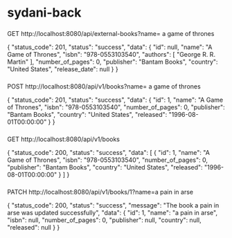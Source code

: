 # sydani-back

###
GET http://localhost:8080/api/external-books?name= a game of thrones

{
  "status_code": 201,
  "status": "success",
  "data": {
    "id": null,
    "name": "A Game of Thrones",
    "isbn": "978-0553103540",
    "authors": [
      "George R. R. Martin"
    ],
    "number_of_pages": 0,
    "publisher": "Bantam Books",
    "country": "United States",
    "release_date": null
  }
}




###
POST http://localhost:8080/api/v1/books?name= a game of thrones

{
  "status_code": 201,
  "status": "success",
  "data": {
    "id": 1,
    "name": "A Game of Thrones",
    "isbn": "978-0553103540",
    "number_of_pages": 0,
    "publisher": "Bantam Books",
    "country": "United States",
    "released": "1996-08-01T00:00:00"
  }
}


###
GET http://localhost:8080/api/v1/books

{
  "status_code": 200,
  "status": "success",
  "data": [
    {
      "id": 1,
      "name": "A Game of Thrones",
      "isbn": "978-0553103540",
      "number_of_pages": 0,
      "publisher": "Bantam Books",
      "country": "United States",
      "released": "1996-08-01T00:00:00"
    }
  ]
}


###
PATCH http://localhost:8080/api/v1/books/1?name=a pain in arse

{
  "status_code": 200,
  "status": "success",
  "message": "The book a pain in arse was updated successfully",
  "data": {
    "id": 1,
    "name": "a pain in arse",
    "isbn": null,
    "number_of_pages": 0,
    "publisher": null,
    "country": null,
    "released": null
  }
}         
